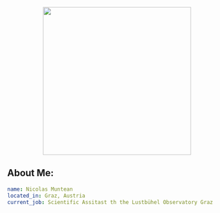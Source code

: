<p align="center">
  <img src="https://github.com/user-attachments/assets/0d391ed7-7585-4030-8143-721588399734" height="340" />
</p>

## About Me:

```yaml
name: Nicolas Muntean
located_in: Graz, Austria
current_job: Scientific Assitast th the Lustbühel Observatory Graz
```





<!--
**NicoMuntean/NicoMuntean** is a ✨ _special_ ✨ repository because its `README.md` (this file) appears on your GitHub profile.

Here are some ideas to get you started:

- 🔭 I’m currently working on ...
- 🌱 I’m currently learning ...
- 👯 I’m looking to collaborate on ...
- 🤔 I’m looking for help with ...
- 💬 Ask me about ...
- 📫 How to reach me: ...
- 😄 Pronouns: ...
- ⚡ Fun fact: ...
-->

